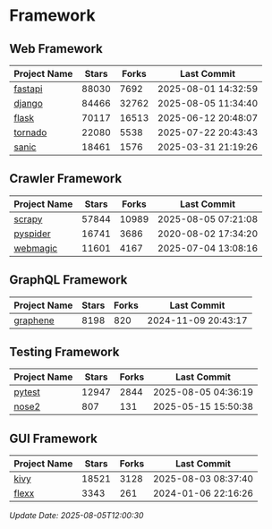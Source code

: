 # Framework

## Web Framework
| Project Name | Stars | Forks | Last Commit |
| ------------ | ----- | ----- | ----------- |
| [fastapi](https://github.com/fastapi/fastapi) | 88030 | 7692 | 2025-08-01 14:32:59 |
| [django](https://github.com/django/django) | 84466 | 32762 | 2025-08-05 11:34:40 |
| [flask](https://github.com/pallets/flask) | 70117 | 16513 | 2025-06-12 20:48:07 |
| [tornado](https://github.com/tornadoweb/tornado) | 22080 | 5538 | 2025-07-22 20:43:43 |
| [sanic](https://github.com/sanic-org/sanic) | 18461 | 1576 | 2025-03-31 21:19:26 |

## Crawler Framework
| Project Name | Stars | Forks | Last Commit |
| ------------ | ----- | ----- | ----------- |
| [scrapy](https://github.com/scrapy/scrapy) | 57844 | 10989 | 2025-08-05 07:21:08 |
| [pyspider](https://github.com/binux/pyspider) | 16741 | 3686 | 2020-08-02 17:34:20 |
| [webmagic](https://github.com/code4craft/webmagic) | 11601 | 4167 | 2025-07-04 13:08:16 |

## GraphQL Framework
| Project Name | Stars | Forks | Last Commit |
| ------------ | ----- | ----- | ----------- |
| [graphene](https://github.com/graphql-python/graphene) | 8198 | 820 | 2024-11-09 20:43:17 |

## Testing Framework
| Project Name | Stars | Forks | Last Commit |
| ------------ | ----- | ----- | ----------- |
| [pytest](https://github.com/pytest-dev/pytest) | 12947 | 2844 | 2025-08-05 04:36:19 |
| [nose2](https://github.com/nose-devs/nose2) | 807 | 131 | 2025-05-15 15:50:38 |

## GUI Framework
| Project Name | Stars | Forks | Last Commit |
| ------------ | ----- | ----- | ----------- |
| [kivy](https://github.com/kivy/kivy) | 18521 | 3128 | 2025-08-03 08:37:40 |
| [flexx](https://github.com/flexxui/flexx) | 3343 | 261 | 2024-01-06 22:16:26 |

*Update Date: 2025-08-05T12:00:30*
